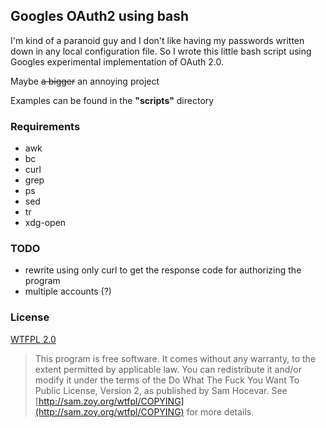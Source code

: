 ## Googles OAuth2 using bash ##

I'm kind of a paranoid guy and I don't like having my passwords written down in any local configuration file.
So I wrote this little bash script using Googles experimental implementation of OAuth 2.0.

Maybe <del>a bigger</del> an annoying project

Examples can be found in the <b>"scripts"</b> directory

### Requirements ###

* awk
* bc
* curl
* grep
* ps
* sed
* tr
* xdg-open

### TODO ###

* rewrite using only curl to get the response code for authorizing the program
* multiple accounts (?)

### License ###

[WTFPL 2.0](http://sam.zoy.org/wtfpl/)

> This program is free software. It comes without any warranty, to
> the extent permitted by applicable law. You can redistribute it
> and/or modify it under the terms of the Do What The Fuck You Want
> To Public License, Version 2, as published by Sam Hocevar. See
> [http://sam.zoy.org/wtfpl/COPYING](http://sam.zoy.org/wtfpl/COPYING) for more details.
